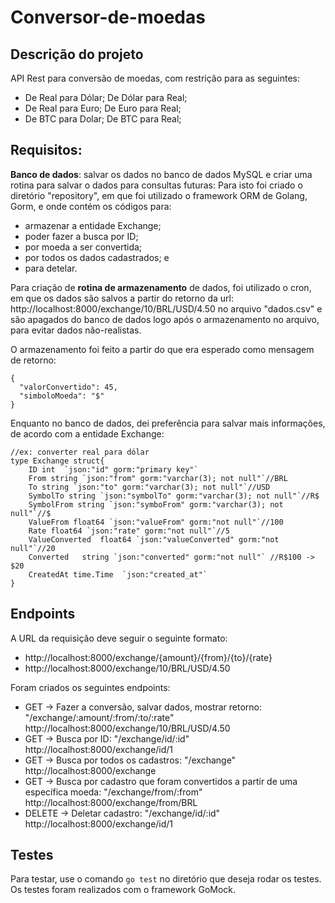 # Conversor-de-moedas

## Descrição do projeto
API Rest para conversão de moedas, com restrição para as seguintes:
* De Real para Dólar; De Dólar para Real;
* De Real para Euro; De Euro para Real;
* De BTC para Dolar; De BTC para Real;

## Requisitos:
**Banco de dados**: salvar os dados no banco de dados MySQL e criar uma rotina para salvar o dados para consultas futuras:
Para isto foi criado o diretório "repository", em que foi utilizado o framework ORM de Golang, Gorm, e onde contém os códigos para:
* armazenar a entidade Exchange;
* poder fazer a busca por ID;
* por moeda a ser convertida;
* por todos os dados cadastrados; e
* para detelar.

Para criação de **rotina de armazenamento** de dados, foi utilizado o cron, em que os dados são salvos a partir do retorno da url: http://localhost:8000/exchange/10/BRL/USD/4.50 no arquivo "dados.csv" e são apagados do banco de dados logo após o armazenamento no arquivo, para evitar dados não-realistas.

O armazenamento foi feito a partir do que era esperado como mensagem de retorno:

```
{
  "valorConvertido": 45,
  "simboloMoeda": "$"
}
```

Enquanto no banco de dados, dei preferência para salvar mais informações, de acordo com a entidade Exchange:

```
//ex: converter real para dólar
type Exchange struct{
	ID int	`json:"id" gorm:"primary key"`
	From string `json:"from" gorm:"varchar(3); not null"`//BRL
	To string `json:"to" gorm:"varchar(3); not null"`//USD
	SymbolTo string `json:"symbolTo" gorm:"varchar(3); not null"`//R$
	SymbolFrom string `json:"symboFrom" gorm:"varchar(3); not null"`//$
	ValueFrom float64 `json:"valueFrom" gorm:"not null"`//100
	Rate float64 `json:"rate" gorm:"not null"`//5
	ValueConverted	float64 `json:"valueConverted" gorm:"not null"`//20
	Converted	string `json:"converted" gorm:"not null"` //R$100 -> $20
	CreatedAt time.Time  `json:"created_at"`
}
```

## Endpoints
A URL da requisição deve seguir o seguinte formato:
* http://localhost:8000/exchange/{amount}/{from}/{to}/{rate}
* http://localhost:8000/exchange/10/BRL/USD/4.50

Foram criados os seguintes endpoints:
* GET -> Fazer a conversão, salvar dados, mostrar retorno:
  "/exchange/:amount/:from/:to/:rate"
  http://localhost:8000/exchange/10/BRL/USD/4.50
*	GET -> Busca por ID:
  "/exchange/id/:id"
  http://localhost:8000/exchange/id/1
*	GET -> Busca por todos os cadastros:
  "/exchange"
  http://localhost:8000/exchange
*	GET -> Busca por cadastro que foram convertidos a partir de uma específica moeda:
    "/exchange/from/:from"
    http://localhost:8000/exchange/from/BRL
*	DELETE -> Deletar cadastro:
     "/exchange/id/:id"
     http://localhost:8000/exchange/id/1

## Testes
Para testar, use o comando `go test` no diretório que deseja rodar os testes.
Os testes foram realizados com o framework GoMock.

